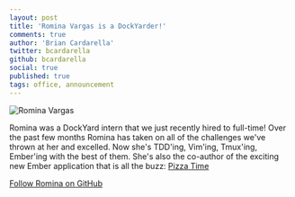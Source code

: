 ```yaml
---
layout: post
title: 'Romina Vargas is a DockYarder!'
comments: true
author: 'Brian Cardarella'
twitter: bcardarella
github: bcardarella
social: true
published: true
tags: office, announcement
---
```


![Romina Vargas](https://i.imgur.com/LVxKfWm.jpg)

Romina was a DockYard intern that we just recently hired to full-time!
Over the past few months Romina has taken on all of the challenges we've
thrown at her and excelled. Now she's TDD'ing, Vim'ing, Tmux'ing,
Ember'ing with the best of them. She's also the co-author of the
exciting new Ember application that is all the buzz: [Pizza
Time](http://pizza-time.herokuapp.com)

[Follow Romina on GitHub](https://github.com/rsocci)
